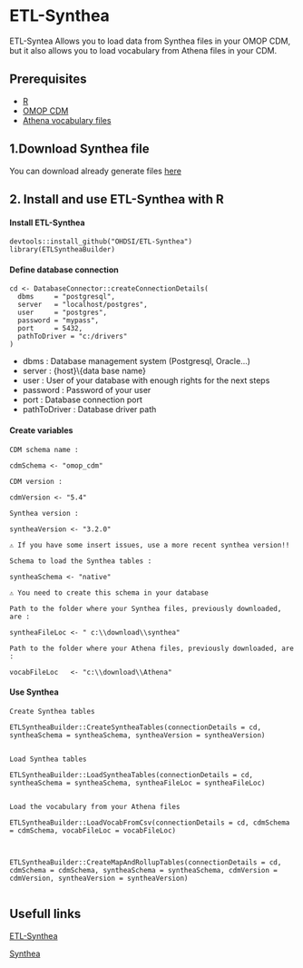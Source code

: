 # ETL-Synthea 

ETL-Syntea Allows you to load data from Synthea files in your OMOP CDM, but it also allows you to load vocabulary from Athena files in your CDM. 

## Prerequisites
 - [R](https://cran.r-project.org/bin/windows/base/)
 - [OMOP CDM](https://github.com/OHDSI/CommonDataModel)
 - [Athena vocabulary files](https://athena.ohdsi.org/search-terms/start)


## 1.Download Synthea file

You can download already generate files [here](https://synthea.mitre.org/downloads)

## 2. Install and use ETL-Synthea with R

#### Install ETL-Synthea


``` 
devtools::install_github("OHDSI/ETL-Synthea")
library(ETLSyntheaBuilder)
```

#### Define database connection

```
cd <- DatabaseConnector::createConnectionDetails(
  dbms     = "postgresql", 
  server   = "localhost/postgres", 
  user     = "postgres", 
  password = "mypass", 
  port     = 5432, 
  pathToDriver = "c:/drivers"  
)
```

- dbms : Database management system (Postgresql, Oracle...)
- server : {host}\\{data base name}
- user : User of your database with enough rights for the next steps
- password : Password of your user
- port : Database connection port
- pathToDriver : Database driver path

#### Create variables

```
CDM schema name :

cdmSchema <- "omop_cdm" 

```


```
CDM version :

cdmVersion <- "5.4"

```

```
Synthea version :

syntheaVersion <- "3.2.0"

⚠️ If you have some insert issues, use a more recent synthea version!!
```

```
Schema to load the Synthea tables :

syntheaSchema <- "native"

⚠️ You need to create this schema in your database
```

```
Path to the folder where your Synthea files, previously downloaded, are :

syntheaFileLoc <- " c:\\download\\synthea"

```


```
Path to the folder where your Athena files, previously downloaded, are :

vocabFileLoc   <- "c:\\download\\Athena"

```


#### Use Synthea

```
Create Synthea tables

ETLSyntheaBuilder::CreateSyntheaTables(connectionDetails = cd, syntheaSchema = syntheaSchema, syntheaVersion = syntheaVersion)

```


```

Load Synthea tables

ETLSyntheaBuilder::LoadSyntheaTables(connectionDetails = cd, syntheaSchema = syntheaSchema, syntheaFileLoc = syntheaFileLoc)

```


```

Load the vocabulary from your Athena files

ETLSyntheaBuilder::LoadVocabFromCsv(connectionDetails = cd, cdmSchema = cdmSchema, vocabFileLoc = vocabFileLoc)


```

```

ETLSyntheaBuilder::CreateMapAndRollupTables(connectionDetails = cd, cdmSchema = cdmSchema, syntheaSchema = syntheaSchema, cdmVersion = cdmVersion, syntheaVersion = syntheaVersion)


```


## Usefull links

[ETL-Synthea](https://github.com/OHDSI/ETL-Synthea)

[Synthea](https://synthetichealth.github.io/synthea/)
